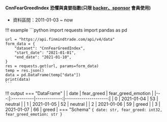

#### CnnFearGreedIndex 恐懼與貪婪指數(只限 [backer、sponsor](https://finmindtrade.com/analysis/#/Sponsor/sponsor) 會員使用)

- 資料區間：2011-01-03 ~ now

!!! example
    ```python
    import requests
    import pandas as pd

    url = "https://api.finmindtrade.com/api/v4/data"
    form_data = {
        "dataset": "CnnFearGreedIndex",
        "start_date": "2021-01-01",
        "end_date": "2021-01-10",
    }
    res = requests.get(url, params=form_data)
    temp = res.json()
    data = pd.DataFrame(temp["data"])
    print(data)
    ```
!!! output
    === "DataFrame"
        |    | date       |   fear_greed |   fear_greed_emotion |
        |---:|:-----------|-------------:|---------------------:|
        |  0 | 2021-01-04 |           53 |              neutral |
        |  1 | 2021-01-05 |           52 |              neutral |
        |  2 | 2021-01-06 |           59 |                greed |
        |  3 | 2021-01-07 |           66 |                greed |
    === "Schema"
        ```
        {
            date: str,
            fear_greed: int32,
            fear_greed_emotion: str
        }
        ```